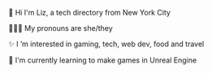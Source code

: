 👋 Hi I'm Liz, a tech directory from New York City

👩🏽‍🦳 My pronouns are she/they

✨ I ’m interested in gaming, tech, web dev, food and travel

💬 I'm currently learning to make games in Unreal Engine
